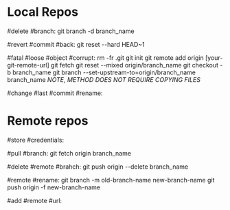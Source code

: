 # Local Repos
#delete #branch:
git branch -d branch_name

#revert #commit #back:
git reset --hard HEAD~1

#fatal #loose #object #corrupt:
rm -fr .git
git init
git remote add origin [your-git-remote-url]
git fetch
git reset --mixed origin/branch_name
git checkout -b branch_name
git branch --set-upstream-to=origin/branch_name branch_name
*NOTE, METHOD DOES NOT REQUIRE COPYING FILES*

#change #last #commit #rename:


# Remote repos

#store #credentials:

#pull #branch:
git fetch origin branch_name

#delete #remote #brahch: 
git push origin --delete branch_name

#remote #rename:
   git branch -m old-branch-name new-branch-name
   git push origin -f new-branch-name

#add #remote #url:

